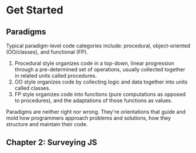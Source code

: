 # Get Started

## Paradigms
Typical paradigm-level code categories include: procedural, object-oriented (OO/classes), and functional (FP).
1. Procedural style organizes code in a top-down, linear progression through a pre-determined set of operations, usually collected together in related units called procedures.
2. OO style organizes code by collecting logic and data together into units called classes.
3. FP style organizes code into functions (pure computations as opposed to procedures), and the adaptations of those functions as values.

Paradigms are neither right nor wrong. They're orientations that guide and mold how programmers approach problems and solutions, how they structure and maintain their code.

## Chapter 2: Surveying JS
